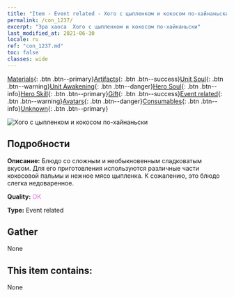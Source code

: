 ```yaml
---
title: "Item - Event related - Хого с цыпленком и кокосом по-хайнаньски"
permalink: /con_1237/
excerpt: "Эра хаоса  Хого с цыпленком и кокосом по-хайнаньски"
last_modified_at: 2021-06-30
locale: ru
ref: "con_1237.md"
toc: false
classes: wide
---
```

 [Materials](/ItemsRU/){: .btn .btn--primary}[Artifacts](/ItemsRU/Artifacts/){: .btn .btn--success}[Unit Soul](/ItemsRU/UnitSoul/){: .btn .btn--warning}[Unit Awakening](/ItemsRU/UnitAwakening/){: .btn .btn--danger}[Hero Soul](/ItemsRU/HeroSoul/){: .btn .btn--info}[Hero Skill](/ItemsRU/HeroSkill/){: .btn .btn--primary}[Gift](/ItemsRU/Gift/){: .btn .btn--success}[Event related](/ItemsRU/Events/){: .btn .btn--warning}[Avatars](/ItemsRU/Avatars/){: .btn .btn--danger}[Consumables](/ItemsRU/Consumables/){: .btn .btn--info}[Unknown](/ItemsRU/Unknown/){: .btn .btn--primary}

 ![Хого с цыпленком и кокосом по-хайнаньски](/images/t/i_81531231.png)

## Подробности
 **Описание:** Блюдо со сложным и необыкновенным сладковатым вкусом. Для его приготовления используются различные части кокосовой пальмы и нежное мясо цыпленка. К сожалению, это блюдо слегка недоваренное.

 **Quality:** <span style="color: #DA70D6">OK</span>

 **Type:** Event related

## Gather

  None

## This item contains:

  None

